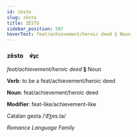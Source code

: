 ```yaml
---
id: zësto
slug: zësto
title: ZËSTO
sidebar_position: 507
hoverText: feat/achievement/heroic deed § Noun
---
```


### zësto&emsp;<span kind="abugida">ⱴ́ʇc</span>

*feat/achievement/heroic deed* **§** Noun

**Verb**: to be a feat/achievement/heroic deed

**Noun**: feat/achievement/heroic deed

**Modifier**: feat-like/achievement-like

Catalan gesta /ˈd͡ʒes.ta/

*Romance Language Family*